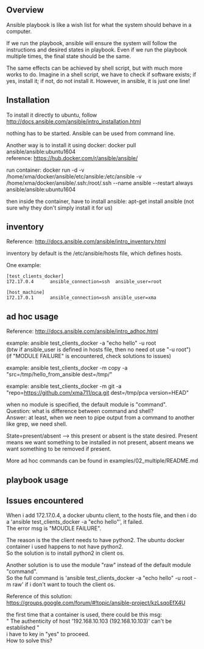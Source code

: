 Overview
----------------------

Ansible playbook is like a wish list for what the system should behave in a computer.

If we run the playbook, ansible will ensure the system will follow the instructions and desired states in playbook.
Even if we run the playbook multiple times, the final state should be the same.

The same effects can be achieved by shell script, but with much more works to do.
Imagine in a shell script, we have to check if software exists; if yes, install it; if not, do not install it.
However, in ansible, it is just one line!


Installation
-----------------------

To install it directly to ubuntu, follow http://docs.ansible.com/ansible/intro_installation.html

nothing has to be started.
Ansible can be used from command line.

Another way is to install it using docker: docker pull ansible/ansible:ubuntu1604  
reference: https://hub.docker.com/r/ansible/ansible/

run container: docker run -d -v /home/xma/docker/ansible/etc/ansible:/etc/ansible -v /home/xma/docker/ansible/.ssh:/root/.ssh --name ansible --restart always ansible/ansible:ubuntu1604  

then inside the container, have to install ansible: apt-get install ansible 
(not sure why they don't simply install it for us)


inventory
----------------------------

Reference: http://docs.ansible.com/ansible/intro_inventory.html  

inventory by default is the /etc/ansible/hosts file, which defines hosts.

One example:  
```
[test_clients_docker]
172.17.0.4      ansible_connection=ssh  ansible_user=root

[host_machine]
172.17.0.1      ansible_connection=ssh ansible_user=xma

```

ad hoc usage
----------------------

Reference: http://docs.ansible.com/ansible/intro_adhoc.html  

example: ansible test_clients_docker -a "echo hello" -u root  
(btw if ansible_user is defined in hosts file, then no need ot use "-u root")  
(if "MODULE FAILURE" is encountered, check solutions to issues)

example: ansible test_clients_docker -m copy -a "src=/tmp/hello_from_ansible dest=/tmp/"

example: ansible test_clients_docker -m git -a "repo=https://github.com/xma711/pca.git dest=/tmp/pca version=HEAD"

when no module is specified, the default module is "command".  
Question: what is difference between command and shell?  
Answer: at least, when we neen to pipe output from a command to another like grep, we need shell.

State=present/absent --> this present or absent is the state desired. 
Present means we want something to be installed in not present, absent means we want something to be removed if present.

More ad hoc commands can be found in examples/02_multiple/README.md

playbook usage
----------------------


Issues encountered
--------------------------

When i add 172.17.0.4, a docker ubuntu client, to the hosts file, 
and then i do a 'ansible test_clients_docker -a "echo hello"',
it failed.  
The error msg is "MOUDLE FAILURE".  

The reason is the the client needs to have python2. 
The ubuntu docker container i used happens to not have python2.  
So the solution is to install python2 in client os.

Another solution is to use the module "raw" instead of the default module "command".  
So the full command is 'ansible test_clients_docker -a "echo hello" -u root -m raw' if i don't want to touch the client os.    

Reference of this solution: https://groups.google.com/forum/#!topic/ansible-project/kzLsqoEfX4U


the first time that a container is used, there could be this msg:  
" The authenticity of host '192.168.10.103 (192.168.10.103)' can't be established "  
i have to key in "yes" to proceed.  
How to solve this?
